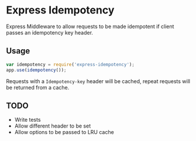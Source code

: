 # Express Idempotency

Express Middleware to allow requests to be made idempotent if client passes an idempotency key header.

## Usage

```javascript
var idempotency = require('express-idempotency');
app.use(idempotency());
```

Requests with a `Idempotency-key` header will be cached, repeat requests will be returned from a cache.

## TODO

- Write tests
- Allow different header to be set
- Allow options to be passed to LRU cache
